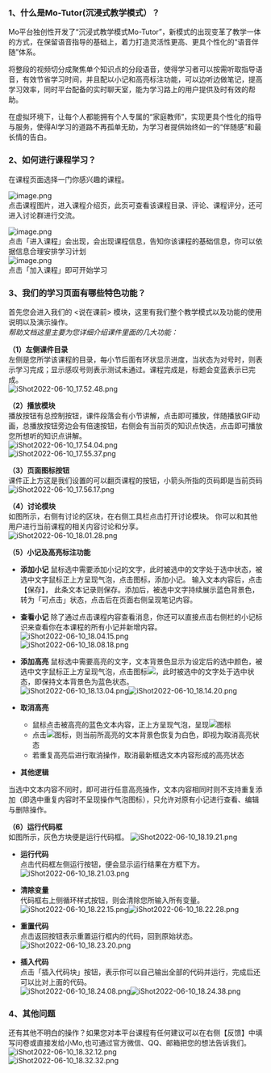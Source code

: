 ### 1、什么是Mo-Tutor(沉浸式教学模式）？

Mo平台独创性开发了“沉浸式教学模式Mo-Tutor”，新模式的出现变革了教学一体的方式，在保留语音指导的基础上，着力打造灵活性更高、更具个性化的“语音伴随”体系。 

将整段的视频切分成聚焦单个知识点的分段语音，使得学习者可以按需听取指导语音，有效节省学习时间，并且配以小记和高亮标注功能，可以边听边做笔记，提高学习效率，同时平台配备的实时聊天室，能为学习路上的用户提供及时有效的帮助。 

在虚拟环境下，让每个人都能拥有个人专属的“家庭教师”，实现更具个性化的指导与服务，使得AI学习的道路不再孤单无助，为学习者提供始终如一的“伴随感”和最长情的告白。
### 2、**如何进行课程学习？**

在课程页面选择一门你感兴趣的课程。

![image.png](https://imgbed.momodel.cn/image-6.png)<br />点击课程图片，进入课程介绍页，此页可查看该课程目录、评论、课程评分，还可进入讨论群进行交流。

![image.png](https://imgbed.momodel.cn/image-7.png)<br />点击「进入课程」会出现，会出现课程信息，告知你该课程的基础信息，你可以依据信息合理安排学习计划<br />![image.png](https://imgbed.momodel.cn/image-8.png)<br />点击「加入课程」即可开始学习

### **3、我们的学习页面有哪些特色功能？**

首先您会进入我们的 <说在课前> 模块，这里有我们整个教学模式以及功能的使用说明以及演示操作。 <br />_帮助文档这里主要为您详细介绍课件里面的几大功能：_

**（1）左侧课件目录**<br />左侧是您所学该课程的目录，每小节后面有环状显示进度，当状态为对号时，则表示学习完成；显示感叹号则表示测试未通过。课程完成是，标题会变蓝表示已完成。<br />![iShot2022-06-10_17.52.48.png](https://imgbed.momodel.cn/iShot2022-06-10_17.52.48.png)<br /> 

**（2）播放模块**<br />播放按钮有总控制按钮，课件段落会有小节讲解，点击即可播放，伴随播放GIF动画，总播放按钮旁边会有倍速按钮，右侧会有当前页的知识点快选，点击即可播放您所想听的知识点讲解。<br />![iShot2022-06-10_17.54.04.png](https://imgbed.momodel.cn/iShot2022-06-10_17.54.04.png)<br />![iShot2022-06-10_17.55.37.png](https://imgbed.momodel.cn/iShot2022-06-10_17.55.37.png)<br />

**（3）页面图标按钮**<br />课件正上方这是我们设置的可以翻页课程的按钮，小箭头所指的页码即是当前页码<br />![iShot2022-06-10_17.56.17.png](https://imgbed.momodel.cn/iShot2022-06-10_17.56.17.png)<br />

**（4）讨论模块**<br />如图所示，右侧有讨论的区块，在右侧工具栏点击打开讨论模块。 你可以和其他用户进行当前课程的相关内容讨论和分享。<br />![iShot2022-06-10_18.01.28.png](https://imgbed.momodel.cn/iShot2022-06-10_18.01.28.png)<br />

**（5）小记及高亮标注功能**<br />
- **添加小记** 鼠标选中需要添加小记的文字，此时被选中的文字处于选中状态，被选中文字鼠标正上方呈现气泡，点击图标，添加小记。 输入文本内容后，点击【保存】， 此条文本记录则保存。添加后，被选中文字持续展示蓝色背景色，转为「可点击」状态，点击后在页面右侧呈现笔记内容。

- **查看小记**
 除了通过点击课程内容查看消息，你还可以直接点击右侧栏的小记标识来查看你在本课程的所有小记并新增内容。<br />![iShot2022-06-10_18.04.15.png](https://imgbed.momodel.cn/iShot2022-06-10_18.04.15.png)<br />![iShot2022-06-10_18.08.18.png](https://imgbed.momodel.cn/iShot2022-06-10_18.08.18.png)<br />

- **添加高亮** 
 鼠标选中需要高亮的文字，文本背景色显示为设定后的选中颜色，被选中文字鼠标正上方呈现气泡，点击图标![](https://imgbed.momodel.cn/docs/gl.png)，此时被选中的文字处于选中状态，即保持文本背景色为蓝色状态。<br />![iShot2022-06-10_18.13.04.png](https://imgbed.momodel.cn/iShot2022-06-10_18.13.04.png)![iShot2022-06-10_18.14.20.png](https://imgbed.momodel.cn/iShot2022-06-10_18.14.20.png)<br />

- **取消高亮**

   - 鼠标点击被高亮的蓝色文本内容，正上方呈现气泡，呈现![](https://imgbed.momodel.cn/docs/qxgl.png)图标
   - 点击![](https://imgbed.momodel.cn/docs/qxgl.png)图标，则当前所高亮的文本背景色恢复为白色，即视为取消高亮状态
   - 若重复高亮后进行取消操作，取消最新框选文本内容形成的高亮状态

- **其他逻辑**

 当选中文本内容不同时，即可进行任意高亮操作，文本内容相同时则不支持重复添加（即选中重复内容时不呈现操作气泡图标），只允许对原有小记进行查看、编辑与删除操作。

**（6）运行代码框**<br />如图所示，灰色方块便是运行代码框。 ![iShot2022-06-10_18.19.21.png](https://imgbed.momodel.cn/iShot2022-06-10_18.19.21.png)<br />

- **运行代码**<br />点击代码框左侧运行按钮，便会显示运行结果在方框下方。<br />![iShot2022-06-10_18.21.03.png](https://imgbed.momodel.cn/iShot2022-06-10_18.21.03.png)<br />

- **清除变量**<br />代码框右上侧循环样式按钮，则会清除您所输入所有变量。 <br />![iShot2022-06-10_18.22.15.png](https://imgbed.momodel.cn/iShot2022-06-10_18.22.15.png)![iShot2022-06-10_18.22.28.png](https://imgbed.momodel.cn/iShot2022-06-10_18.22.28.png)<br />

- **重置代码**<br />点击返回按钮表示重置运行框内的代码，回到原始状态。<br />![iShot2022-06-10_18.23.20.png](https://imgbed.momodel.cn/iShot2022-06-10_18.23.20.png)<br />

- **插入代码**<br />点击「插入代码块」按钮，表示你可以自己输出全部的代码并运行，完成后还可以比对上面的代码。<br />![iShot2022-06-10_18.24.08.png](https://imgbed.momodel.cn/iShot2022-06-10_18.24.08.png)![iShot2022-06-10_18.24.38.png](https://imgbed.momodel.cn/iShot2022-06-10_18.24.38.png)

### 4、其他问题
还有其他不明白的操作？如果您对本平台课程有任何建议可以在右侧【反馈】中填写问卷或直接发给小Mo,也可通过官方微信、QQ、邮箱把您的想法告诉我们。<br />![iShot2022-06-10_18.32.12.png](https://imgbed.momodel.cn/iShot2022-06-10_18.32.12.png)<br />![iShot2022-06-10_18.32.32.png](https://imgbed.momodel.cn/iShot2022-06-10_18.32.32.png)
